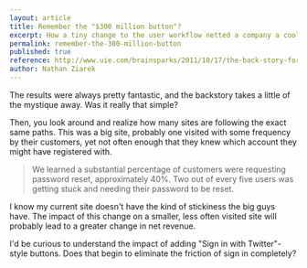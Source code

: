 ```yaml
---
layout: article
title: Remember the "$300 million button"?
excerpt: How a tiny change to the user workflow netted a company a cool $300 mil. Kind of.
permalink: remember-the-300-million-button
published: true
reference: http://www.uie.com/brainsparks/2011/10/17/the-back-story-for-the-300-million-button/
author: Nathan Ziarek
---
```


The results were always pretty fantastic, and the backstory takes a little of the mystique away. Was it really that simple?

Then, you look around and realize how many sites are following the exact same paths. This was a big site, probably one visited with some frequency by their customers, yet not often enough that they knew which account they might have registered with.

> We learned a substantial percentage of customers were requesting password reset, approximately 40%. Two out of every five users was getting stuck and needing their password to be reset.

I know my current site doesn't have the kind of stickiness the big guys have. The impact of this change on a smaller, less often visited site will probably lead to a greater change in net revenue.

I'd be curious to understand the impact of adding "Sign in with Twitter"-style buttons. Does that begin to eliminate the friction of sign in completely?
